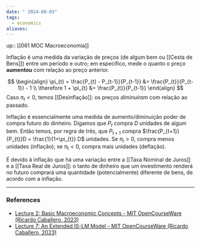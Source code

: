 ```yaml
---
date: " 2024-08-03"
tags:
  - economics
aliases:
---
```


up:: [[061 MOC Macroeconomia]]

Inflação é uma medida da variação de preços (de algum bem ou [[Cesta de Bens]]) entre um período e outro; em específico, mede o quanto o preço **aumentou** com relação ao preço anterior.

$$
\begin{align}
\pi_{t} = \frac{P_{t} - P_{t-1}}{P_{t-1}} &= \frac{P_{t}}{P_{t-1}} - 1 \\
\therefore 1 + \pi_{t} &= \frac{P_{t}}{P_{t-1}}
\end{align}
$$
Caso $\pi_{t} < 0$, temos [[Desinflação]]: os preços *diminuíram* com relação ao passado.

Inflação é essencialmente uma medida de aumento/diminuição poder de compra futuro do dinheiro. Digamos que $P_{t}$ compra $D$ unidades de algum bem. Então temos, por regra de três, que $P_{t+1}$ compra $\frac{P_{t+1}}{P_{t}}D = \frac{1}{1+\pi_{t}} D$ unidades. Se $\pi_{t}> 0$, compra menos unidades (inflação); se $\pi_{t} < 0$, compra mais unidades (deflação).

É devido à inflação que há uma variação entre a [[Taxa Nominal de Juros]] e a [[Taxa Real de Juros]]: o tanto de dinheiro que um investimento renderá no futuro comprará uma quantidade (potencialmente) diferente de bens, de acordo com a inflação.


---
### References
- [Lecture 2: Basic Macroeconomic Concepts - MIT OpenCourseWare (Ricardo Caballero, 2023)](https://www.youtube.com/watch?v=kmUPK9AIE64&list=PLUl4u3cNGP62EXoZ4B3_Ob7lRRwpGQxkb&index=2)
- [Lecture 7: An Extended IS-LM Model - MIT OpenCourseWare (Ricardo Caballero, 2023)](https://www.youtube.com/watch?v=fkiWQZPOHXk)